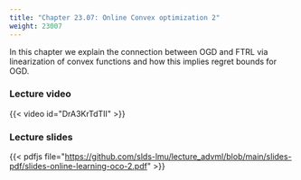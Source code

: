 ```yaml
---
title: "Chapter 23.07: Online Convex optimization 2"
weight: 23007
---
```

In this chapter we explain the connection between OGD and FTRL via linearization of convex functions and how this implies regret bounds for OGD.  
<!--more-->

### Lecture video

{{< video id="DrA3KrTdTII" >}}

### Lecture slides

{{< pdfjs file="https://github.com/slds-lmu/lecture_advml/blob/main/slides-pdf/slides-online-learning-oco-2.pdf" >}}
